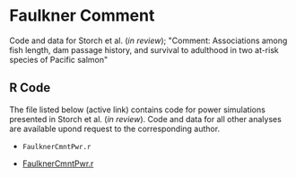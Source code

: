 # Faulkner Comment
Code and data for Storch et al. (*in review*); "Comment: Associations among fish length, dam passage history, and survival to adulthood in two at-risk species of Pacific salmon" 

## R Code
The file listed below (active link) contains code for power simulations presented in Storch et al. (*in review*).  Code and data for all other analyses are available upond request to the corresponding author.

* ```FaulknerCmntPwr.r```

* [FaulknerCmntPwr.r](https://github.com/FishPC/FaulknerReview/blob/main/readmetest)
